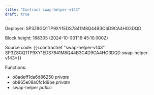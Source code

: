 ```yaml
---
title: "Contract swap-helper-v143"
draft: true
---
```

Deployer: SP3Z8GQ1TP9XY1EDS7841M8Q44B3C4D9CA4HG3DQD


 



Block height: 168305 (2024-10-03T16:45:10.000Z)

Source code: {{<contractref "swap-helper-v143" SP3Z8GQ1TP9XY1EDS7841M8Q44B3C4D9CA4HG3DQD swap-helper-v143>}}

Functions:

* o8adeff1da6d86250 _private_
* ob865e08a0fc1d9be _private_
* swap-helper _public_
